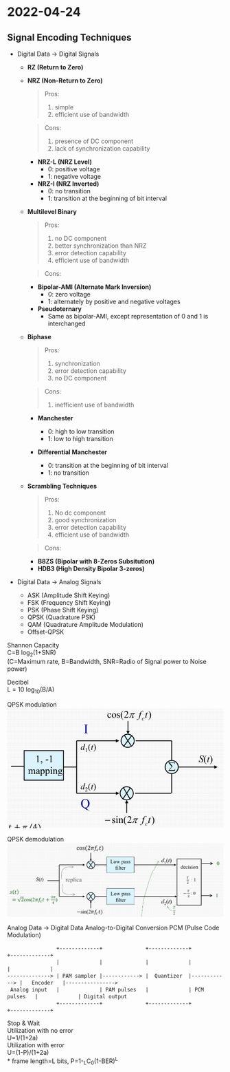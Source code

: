 # 2022-04-24
## Signal Encoding Techniques
- Digital Data &rarr; Digital Signals
    - **RZ (Return to Zero)**
    - **NRZ (Non-Return to Zero)**  
        >Pros:  
        >   1. simple  
        >   2. efficient use of bandwidth  

        >Cons:  
        >   1. presence of DC component  
        >   2. lack of synchronization capability  

        - **NRZ-L (NRZ Level)**
            - 0: positive voltage
            - 1: negative voltage
        - **NRZ-I (NRZ Inverted)**
            - 0: no transition
            - 1: transition at the beginning of bit interval
    - **Multilevel Binary**  
        >Pros:  
        >   1. no DC component  
        >   2. better synchronization than NRZ  
        >   3. error detection capability  
        >   4. efficient use of bandwidth  
        
        >Cons:  

        - **Bipolar-AMI (Alternate Mark Inversion)**
            - 0: zero voltage
            - 1: alternately by positive and negative voltages
        - **Pseudoternary**
            - Same as bipolar-AMI, except representation of 0 and 1 is interchanged

    - **Biphase**  
        >Pros:  
        >   1. synchronization  
        >   2. error detection capability  
        >   3. no DC component  
        
        >Cons:  
        >   1. inefficient use of bandwidth  

        - **Manchester**
            - 0: high to low transition
            - 1: low to high transition

        - **Differential Manchester**  
            - 0: transition at the beginning of bit interval
            - 1: no transition

    - **Scrambling Techniques**  
        >Pros:  
        >   1. No dc component  
        >   2. good synchronization  
        >   3. error detection capability  
        >   4. efficient use of bandwidth  

        >Cons:  

        - **B8ZS (Bipolar with 8-Zeros Subsitution)**
        - **HDB3 (High Density Bipolar 3-zeros)**

- Digital Data &rarr; Analog Signals
    - ASK (Amplitude Shift Keying)
    - FSK (Frequency Shift Keying)
    - PSK (Phase Shift Keying)
    - QPSK (Quadrature PSK)
    - QAM (Quadrature Amplitude Modulation)
    - Offset-QPSK

Shannon Capacity  
C=B log<sub>2</sub>(1+SNR)  
(C=Maximum rate, B=Bandwidth, SNR=Radio of Signal power to Noise power)

Decibel  
L = 10 log<sub>10</sub>(B/A)

QPSK modulation  
![QPSK-modulation.PNG](./QPSK-modulation.PNG)

QPSK demodulation  
![QPSK-demodulation.PNG](./QPSK-demodulation.PNG)


Analog Data &rarr; Digital Data
Analog-to-Digital Conversion
PCM (Pulse Code Modulation)
```
                +-------------+              +-------------+              +-------------+               
                |             |              |             |              |             |               
--------------> | PAM sampler |------------> |  Quantizer  |------------> |   Encoder   |----------------> 
 Analog input   |             | PAM pulses   |             | PCM pulses   |             | Digital output
                +-------------+              +-------------+              +-------------+               
```

Stop & Wait  
Utilization with no error  
U=1/(1+2a)  
Utilization with error  
U=(1-P)/(1+2a)  
\* frame length=L bits, P=1-<sub>L</sub>C<sub>0</sub>(1-BER)<sup>L</sup>
